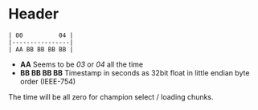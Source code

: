 # Header

```
| 00          04 |
|----------------|
| AA BB BB BB BB |
```

* **AA** Seems to be *03* or *04* all the time
* **BB BB BB BB** Timestamp in seconds as 32bit float in little endian byte order (IEEE-754)

The time will be all zero for champion select / loading chunks. 
